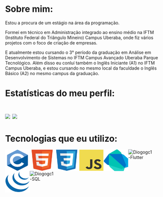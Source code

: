 <h1>Sobre mim:</h1>

Estou a procura de um estágio na área da programação.

Formei em técnico em Administração integrado ao ensino médio na IFTM (Instituto Federal do Triângulo Mineiro) Campus Uberaba, onde fiz vários projetos com o foco de criação de empresas.

E atualmente estou cursando o 3° período da graduação em Análise em Desenvolvimento de Sistemas no IFTM Campus Avançado Uberaba Parque Tecnológico. Além disso eu conluí também o Inglês Iniciante (A1) no IFTM Campus Uberaba, e estou cursando no mesmo local da faculdade o Inglês Básico (A2) no mesmo campus da graduação.

<h1>Estatísticas do meu perfil:<h1>

<div>
  <img height="180em" src="https://github-readme-stats.vercel.app/api?username=Diogogc1&show_icons=true&theme=algolia&include_all_commits=true&count_private=true"/>
  <img height="180em" src="https://github-readme-stats.vercel.app/api/top-langs/?username=Diogogc1&layout=compact&langs_count=7&theme=algolia"/>
</div>
  
<h1>Tecnologias que eu utilizo:</h1> 
<div style="display: inline_block">
  <img align="left" alt="Diogogc1-CSS" height="70px" width="80px" src="https://raw.githubusercontent.com/devicons/devicon/master/icons/c/c-original.svg">
  <img align="left" alt="Diogogc1-HTML" height="70px" width="80px" src="https://raw.githubusercontent.com/devicons/devicon/master/icons/html5/html5-original.svg">
  <img align="left" alt="Diogogc1-CSS" height="70px" width="80px" src="https://raw.githubusercontent.com/devicons/devicon/master/icons/css3/css3-original.svg">
  <img align="left" alt="Diogogc1-JS" height="70px" width="80px" src="https://raw.githubusercontent.com/devicons/devicon/master/icons/javascript/javascript-original.svg">
  <img align="left" alt="Diogogc1-Dart" height="70px" width="80px" src="https://raw.githubusercontent.com/devicons/devicon/master/icons/dart/dart-original.svg">
  <img align="left" alt="Diogogc1-Flutter" height="70px" width="80px" src="https://cdn.jsdelivr.net/gh/devicons/devicon/icons/flutter/flutter-original.svg">
  <img align="left" alt="Diogogc1-JQuery" height="70px" width="80px" src="https://raw.githubusercontent.com/devicons/devicon/master/icons/jquery/jquery-original.svg">
  <img align="left" alt="Diogogc1-SQL" height="70px" width="80px" src="https://symbols.getvecta.com/stencil_28/61_sql-database-generic.90b41636a8.svg">
</div>
